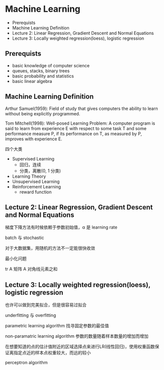 # Machine Learning

<!-- MarkdownTOC -->

- Prerequists
- Machine Learning Definition
- Lecture 2: Linear Regression, Gradient Descent and Normal Equations
- Lecture 3: Locally weighted regression(loess), logistic regression

<!-- /MarkdownTOC -->


## Prerequists

+ basic knowledge of computer science
+ queues, stacks, binary trees
+ basic probability and statistics
+ basic linear algebra

## Machine Learning Definition

Arthur Samuel(1959): Field of study that gives computers the ability to learn without being explicitly programmed.

Tom Mitchell(1998): Well-posed Learning Problem: A computer program is said to learn from experience E with respect to some task T and some performance measure P, if its performance on T, as measured by P, improves with experience E.

四个大类

+ Supervised Learning
    + 回归，连续
    + 分类，离散(0, 1 分类)
+ Learning Theory
+ Unsupervised Learning
+ Reinforcement Learning
    + reward function

## Lecture 2: Linear Regression, Gradient Descent and Normal Equations

梯度下降方法有时候依赖于参数初始值，α 是 learning rate

batch 与 stochastic

对于大数据集，用随机的方法不一定能很快收敛

最小化问题

tr A 矩阵 A 对角线元素之和

## Lecture 3: Locally weighted regression(loess), logistic regression

也许可以做到完美拟合，但是很容易过拟合

underfitting 与 overfitting

parametric learning algorithm 找寻固定参数的最佳值

non-paramatric learning algorithm 参数的数量随着样本数量的增加而增加

在想要知道的点的估计值附近的区域选择点来进行LR(线性回归)，使用权重函数保证离指定点近的样本点权重较大，而远的较小

perceptron algorithm
